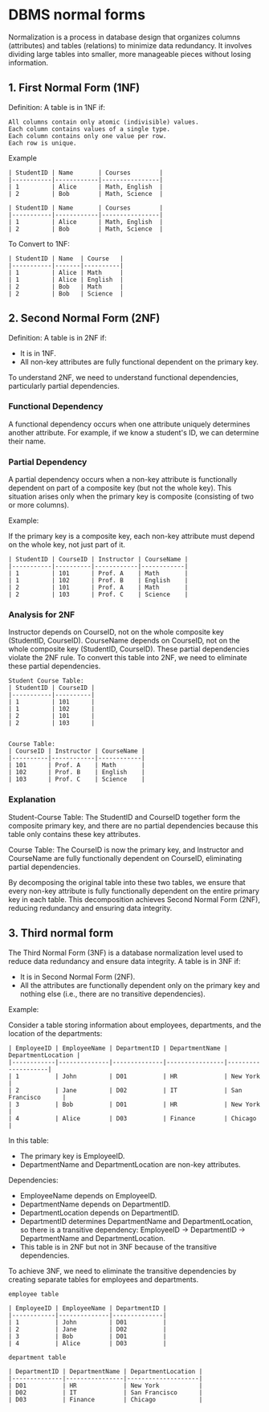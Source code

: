 # DBMS normal forms

Normalization is a process in database design that organizes columns (attributes) and tables (relations) to minimize data redundancy. It involves dividing large tables into smaller, more manageable pieces without losing information.

## 1. First Normal Form (1NF)

Definition: A table is in 1NF if:

```
All columns contain only atomic (indivisible) values.
Each column contains values of a single type.
Each column contains only one value per row.
Each row is unique.
```

Example

```
| StudentID | Name       | Courses        |
|-----------|------------|----------------|
| 1         | Alice      | Math, English  |
| 2         | Bob        | Math, Science  |

| StudentID | Name       | Courses        |
|-----------|------------|----------------|
| 1         | Alice      | Math, English  |
| 2         | Bob        | Math, Science  |
```

To Convert to 1NF:

```
| StudentID | Name  | Course   |
|-----------|-------|----------|
| 1         | Alice | Math     |
| 1         | Alice | English  |
| 2         | Bob   | Math     |
| 2         | Bob   | Science  |
```

## 2. Second Normal Form (2NF)

Definition: A table is in 2NF if:
- It is in 1NF.
- All non-key attributes are fully functional dependent on the primary key.

To understand 2NF, we need to understand functional dependencies, particularly partial dependencies.

### Functional Dependency
A functional dependency occurs when one attribute uniquely determines another attribute. For example, if we know a student's ID, we can determine their name.

### Partial Dependency
A partial dependency occurs when a non-key attribute is functionally dependent on part of a composite key (but not the whole key). This situation arises only when the primary key is composite (consisting of two or more columns).

Example:

If the primary key is a composite key, each non-key attribute must depend on the whole key, not just part of it.

```
| StudentID | CourseID | Instructor | CourseName |
|-----------|----------|------------|------------|
| 1         | 101      | Prof. A    | Math       |
| 1         | 102      | Prof. B    | English    |
| 2         | 101      | Prof. A    | Math       |
| 2         | 103      | Prof. C    | Science    |

```


### Analysis for 2NF

Instructor depends on CourseID, not on the whole composite key (StudentID, CourseID).
CourseName depends on CourseID, not on the whole composite key (StudentID, CourseID).
These partial dependencies violate the 2NF rule. To convert this table into 2NF, we need to eliminate these partial dependencies.

```
Student Course Table:
| StudentID | CourseID |
|-----------|----------|
| 1         | 101      |
| 1         | 102      |
| 2         | 101      |
| 2         | 103      |


Course Table:
| CourseID | Instructor | CourseName |
|----------|------------|------------|
| 101      | Prof. A    | Math       |
| 102      | Prof. B    | English    |
| 103      | Prof. C    | Science    |

```

### Explanation
Student-Course Table: The StudentID and CourseID together form the composite primary key, and there are no partial dependencies because this table only contains these key attributes.

Course Table: The CourseID is now the primary key, and Instructor and CourseName are fully functionally dependent on CourseID, eliminating partial dependencies.

By decomposing the original table into these two tables, we ensure that every non-key attribute is fully functionally dependent on the entire primary key in each table. This decomposition achieves Second Normal Form (2NF), reducing redundancy and ensuring data integrity.


## 3. Third normal form

The Third Normal Form (3NF) is a database normalization level used to reduce data redundancy and ensure data integrity. A table is in 3NF if:

- It is in Second Normal Form (2NF).
- All the attributes are functionally dependent only on the primary key and nothing else (i.e., there are no transitive dependencies).

Example:


Consider a table storing information about employees, departments, and the location of the departments:
```
| EmployeeID | EmployeeName | DepartmentID | DepartmentName | DepartmentLocation |
|------------|--------------|--------------|----------------|--------------------|
| 1          | John         | D01          | HR             | New York           |
| 2          | Jane         | D02          | IT             | San Francisco      |
| 3          | Bob          | D01          | HR             | New York           |
| 4          | Alice        | D03          | Finance        | Chicago            |
```

In this table:

- The primary key is EmployeeID.
- DepartmentName and DepartmentLocation are non-key attributes.

Dependencies:

- EmployeeName depends on EmployeeID.
- DepartmentName depends on DepartmentID.
- DepartmentLocation depends on DepartmentID.
- DepartmentID determines DepartmentName and DepartmentLocation, so there is a transitive dependency: EmployeeID -> DepartmentID -> DepartmentName and DepartmentLocation.
- This table is in 2NF but not in 3NF because of the transitive dependencies.

To achieve 3NF, we need to eliminate the transitive dependencies by creating separate tables for employees and departments.

```
employee table

| EmployeeID | EmployeeName | DepartmentID |
|------------|--------------|--------------|
| 1          | John         | D01          |
| 2          | Jane         | D02          |
| 3          | Bob          | D01          |
| 4          | Alice        | D03          |

department table

| DepartmentID | DepartmentName | DepartmentLocation |
|--------------|----------------|--------------------|
| D01          | HR             | New York           |
| D02          | IT             | San Francisco      |
| D03          | Finance        | Chicago            |

```

